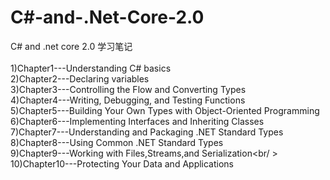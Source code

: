 # C#-and-.Net-Core-2.0
C# and .net core 2.0 学习笔记<br />     
   1)Chapter1---Understanding C# basics<br />
   2)Chapter2---Declaring variables<br />
   3)Chapter3---Controlling the Flow and Converting Types<br />
   4)Chapter4---Writing, Debugging, and Testing Functions<br />
   5)Chapter5---Building Your Own Types with Object-Oriented Programming<br />
   6)Chapter6---Implementing Interfaces and Inheriting Classes<br />
   7)Chapter7---Understanding and Packaging .NET Standard Types<br />
   8)Chapter8---Using Common .NET Standard Types<br />
   9)Chapter9---Working with Files,Streams,and Serialization<br/ >
  10)Chapter10---Protecting Your Data and Applications<br />
